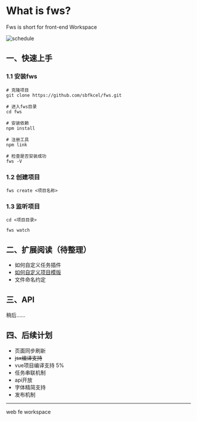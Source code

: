 # What is fws?

Fws is short for front-end Workspace

![schedule](https://img.shields.io/badge/schedule-20%25-brightgreen.svg)



## 一、快速上手

### 1.1 安装fws
```
# 克隆项目
git clone https://github.com/sbfkcel/fws.git

# 进入fws目录
cd fws

# 安装依赖
npm install

# 注册工具
npm link

# 检查是否安装成功
fws -V
```

### 1.2 创建项目
```
fws create <项目名称>
```

### 1.3 监听项目

```
cd <项目目录>

fws watch
```

## 二、扩展阅读（待整理）
- 如何自定义任务插件
- [如何自定义项目模版](https://github.com/sbfkcel/fws/blob/master/docs/%E9%A1%B9%E7%9B%AE%E6%A8%A1%E7%89%88%E5%AE%9A%E4%B9%89.md)
- 文件命名约定

## 三、API
稍后……

## 四、后续计划

- 页面同步刷新
- ~~jsx编译支持~~
- vue项目编译支持 5%
- 任务串联机制
- api开放
- 字体精简支持
- 发布机制

---

web fe workspace